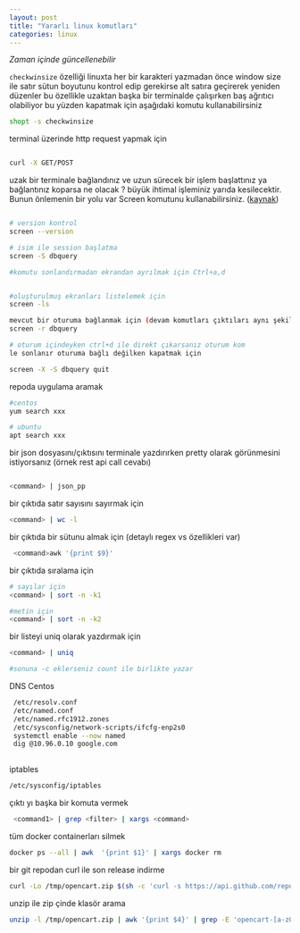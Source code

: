 ```yaml
---
layout: post
title: "Yararlı linux komutları"
categories: linux
---
```


*Zaman içinde güncellenebilir*


```checkwinsize``` özelliği linuxta her bir karakteri yazmadan önce window size ile satır sütun boyutunu kontrol edip gerekirse alt satıra geçirerek yeniden düzenler bu özellikle uzaktan başka bir terminalde çalışırken baş ağrıtıcı olabiliyor bu yüzden kapatmak için aşağıdaki komutu kullanabilirsiniz

```sh
shopt -s checkwinsize
```


terminal üzerinde http request yapmak için

```sh

curl -X GET/POST 

```

uzak bir terminale bağlandınız ve uzun sürecek bir işlem başlattınız ya bağlantınız koparsa ne olacak ? büyük ihtimal işleminiz yarıda kesilecektir. Bunun önlemenin bir yolu var Screen komutunu kullanabilirsiniz. ([kaynak](https://linuxize.com/post/how-to-use-linux-screen/))

```sh

# version kontrol
screen --version  

# isim ile session başlatma
screen -S dbquery

#komutu sonlandırmadan ekrandan ayrılmak için Ctrl+a,d


#oluşturulmuş ekranları listelemek için
screen -ls

mevcut bir oturuma bağlanmak için (devam komutları çıktıları aynı şekilde görüntülersiniz)
screen -r dbquery

# oturum içindeyken ctrl+d ile direkt çıkarsanız oturum kom
le sonlanır oturuma bağlı değilken kapatmak için

screen -X -S dbquery quit

```


repoda uygulama aramak

```sh
#centos
yum search xxx

# ubuntu
apt search xxx

```

bir json dosyasını/çıktısını terminale yazdırırken pretty olarak görünmesini istiyorsanız (örnek rest api call cevabı)


```sh

<command> | json_pp

```

bir çıktıda satır sayısını sayırmak için

```sh
<command> | wc -l
```

bir çıktıda bir sütunu almak için (detaylı regex vs özellikleri var)
```sh
 <command>awk '{print $9}'
```


bir çıktıda sıralama için
```sh
# sayılar için
<command> | sort -n -k1 

#metin için
<command> | sort -n -k2
```

bir listeyi uniq olarak yazdırmak için 
```sh
<command> | uniq

#sonuna -c eklerseniz count ile birlikte yazar

```


DNS  Centos

```sh
 /etc/resolv.conf
 /etc/named.conf
 /etc/named.rfc1912.zones
 /etc/sysconfig/network-scripts/ifcfg-enp2s0
 systemctl enable --now named
 dig @10.96.0.10 google.com
 
```


iptables

```sh
/etc/sysconfig/iptables
```

çıktı yı başka bir komuta vermek

```sh
 <command1> | grep <filter> | xargs <command>
```

tüm docker containerları silmek

```sh
docker ps --all | awk  '{print $1}' | xargs docker rm
```

bir git repodan curl ile son release indirme
```sh
curl -Lo /tmp/opencart.zip $(sh -c 'curl -s https://api.github.com/repos/opencart/opencart/releases/latest | grep "browser_download_url" | cut -d : -f 2,3 | tr -d \"'); \
```

unzip ile zip çinde klasör arama
```sh
unzip -l /tmp/opencart.zip | awk '{print $4}' | grep -E 'opencart-[a-z0-9.]+/upload/$';
```
